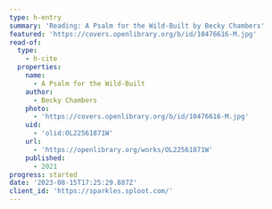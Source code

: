 ```yaml
---
type: h-entry
summary: 'Reading: A Psalm for the Wild-Built by Becky Chambers'
featured: 'https://covers.openlibrary.org/b/id/10476616-M.jpg'
read-of:
  type:
    - h-cite
  properties:
    name:
      - A Psalm for the Wild-Built
    author:
      - Becky Chambers
    photo:
      - 'https://covers.openlibrary.org/b/id/10476616-M.jpg'
    uid:
      - 'olid:OL22561871W'
    url:
      - 'https://openlibrary.org/works/OL22561871W'
    published:
      - 2021
progress: started
date: '2023-08-15T17:25:29.887Z'
client_id: 'https://sparkles.sploot.com/'
---
```


